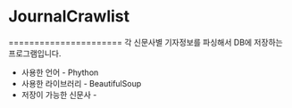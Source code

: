 # JournalCrawlist
======================
각 신문사별 기자정보를 파싱해서 DB에 저장하는 프로그램입니다.

* 사용한 언어 - Phython
* 사용한 라이브러리 - BeautifulSoup
* 저장이 가능한 신문사 - 
